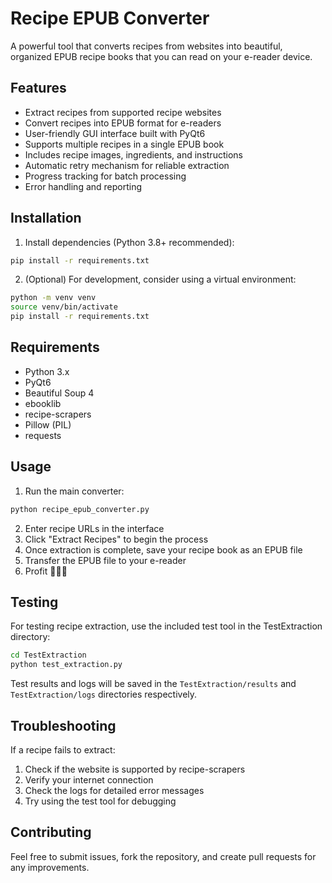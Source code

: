 # Recipe EPUB Converter

A powerful tool that converts recipes from websites into beautiful, organized EPUB recipe books that you can read on your e-reader device.

## Features

- Extract recipes from supported recipe websites
- Convert recipes into EPUB format for e-readers
- User-friendly GUI interface built with PyQt6
- Supports multiple recipes in a single EPUB book
- Includes recipe images, ingredients, and instructions
- Automatic retry mechanism for reliable extraction
- Progress tracking for batch processing
- Error handling and reporting

## Installation

1. Install dependencies (Python 3.8+ recommended):

```bash
pip install -r requirements.txt
```

2. (Optional) For development, consider using a virtual environment:

```bash
python -m venv venv
source venv/bin/activate
pip install -r requirements.txt
```

## Requirements

- Python 3.x
- PyQt6
- Beautiful Soup 4
- ebooklib
- recipe-scrapers
- Pillow (PIL)
- requests

## Usage

1. Run the main converter:
```bash
python recipe_epub_converter.py
```

2. Enter recipe URLs in the interface
3. Click "Extract Recipes" to begin the process
4. Once extraction is complete, save your recipe book as an EPUB file
5. Transfer the EPUB file to your e-reader
6. Profit 💸💸💸

## Testing

For testing recipe extraction, use the included test tool in the TestExtraction directory:

```bash
cd TestExtraction
python test_extraction.py
```

Test results and logs will be saved in the `TestExtraction/results` and `TestExtraction/logs` directories respectively.

## Troubleshooting

If a recipe fails to extract:
1. Check if the website is supported by recipe-scrapers
2. Verify your internet connection
3. Check the logs for detailed error messages
4. Try using the test tool for debugging

## Contributing

Feel free to submit issues, fork the repository, and create pull requests for any improvements.
